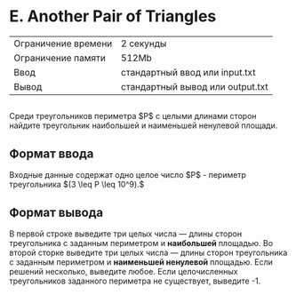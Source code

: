 <div class="problem-statement">
   <div class="header">
      <h1 class="title">E. Another Pair of Triangles</h1>
      <table>
         <tr class="time-limit">
            <td class="property-title">Ограничение времени</td>
            <td>2&nbsp;секунды</td>
         </tr>
         <tr class="memory-limit">
            <td class="property-title">Ограничение памяти</td>
            <td>512Mb</td>
         </tr>
         <tr class="input-file">
            <td class="property-title">Ввод</td>
            <td colspan="1">стандартный ввод или input.txt</td>
         </tr>
         <tr class="output-file">
            <td class="property-title">Вывод</td>
            <td colspan="1">стандартный вывод или output.txt</td>
         </tr>
      </table>
   </div>
   <h2></h2>
   <div class="legend"> Среди треугольников периметра $P$ с целыми длинами сторон найдите треугольник наибольшей и наименьшей ненулевой площади.

   </div>
   <h2>Формат ввода</h2>
   <div class="input-specification"> Входные данные содержат одно целое число $P$ - периметр треугольника $(3 \leq P \leq 10^9).$
   </div>
   <h2>Формат вывода</h2>
   <div class="output-specification"> В первой строке выведите три целых числа — длины сторон треугольника с заданным периметром и <span style="font-weight: bold;">наибольшей
      </span>площадью. Во второй сторке выведите три целых числа — длины сторон треугольника с заданным периметром и <span style="font-weight:
      bold;">наименьшей ненулевой </span>площадью. Если решений несколько, выведите любое. Если целочисленных треугольников заданного
      периметра не существует, выведите -1.
   </div>
